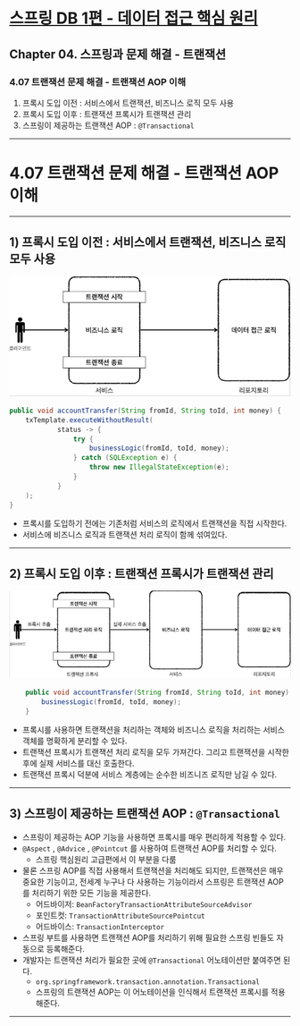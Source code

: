 # <a href = "../README.md" target="_blank">스프링 DB 1편 - 데이터 접근 핵심 원리</a>
## Chapter 04. 스프링과 문제 해결 - 트랜잭션
### 4.07 트랜잭션 문제 해결 - 트랜잭션 AOP 이해
1) 프록시 도입 이전 : 서비스에서 트랜잭션, 비즈니스 로직 모두 사용
2) 프록시 도입 이후 : 트랜잭션 프록시가 트랜잭션 관리
3) 스프링이 제공하는 트랜잭션 AOP : `@Transactional`

---

# 4.07 트랜잭션 문제 해결 - 트랜잭션 AOP 이해

---

## 1) 프록시 도입 이전 : 서비스에서 트랜잭션, 비즈니스 로직 모두 사용
![before_proxy](img/before_proxy.png)
```java
public void accountTransfer(String fromId, String toId, int money) {
    txTemplate.executeWithoutResult(
            status -> {
                try {
                    businessLogic(fromId, toId, money);
                } catch (SQLException e) {
                    throw new IllegalStateException(e);
                }
            }
    );
}
```
- 프록시를 도입하기 전에는 기존처럼 서비스의 로직에서 트랜잭션을 직접 시작한다.
- 서비스에 비즈니스 로직과 트랜잭션 처리 로직이 함께 섞여있다.

---

## 2) 프록시 도입 이후 : 트랜잭션 프록시가 트랜잭션 관리
![transaction_proxy](img/transaction_proxy.png)
```java
    public void accountTransfer(String fromId, String toId, int money) {
        businessLogic(fromId, toId, money);
    }
```
- 프록시를 사용하면 트랜잭션을 처리하는 객체와 비즈니스 로직을 처리하는 서비스 객체를 명확하게 분리할 수 있다.
- 트랜잭션 프록시가 트랜잭션 처리 로직을 모두 가져간다. 그리고 트랜잭션을 시작한 후에 실제 서비스를 대신 호출한다.
- 트랜잭션 프록시 덕분에 서비스 계층에는 순수한 비즈니즈 로직만 남길 수 있다.

---

## 3) 스프링이 제공하는 트랜잭션 AOP : `@Transactional`
- 스프링이 제공하는 AOP 기능을 사용하면 프록시를 매우 편리하게 적용할 수 있다.
- `@Aspect` , `@Advice` , `@Pointcut` 를 사용하여 트랜잭션 AOP를 처리할 수 있다.
  - 스프링 핵심원리 고급편에서 이 부분을 다룸
- 물론 스프링 AOP를 직접 사용해서 트랜잭션을 처리해도 되지만, 트랜잭션은 매우 중요한 기능이고, 전세계 누구나 다 사용하는 기능이라서 스프링은 트랜잭션 AOP를 처리하기 위한 모든 기능을 제공한다.
  - 어드바이저: `BeanFactoryTransactionAttributeSourceAdvisor`
  - 포인트컷: `TransactionAttributeSourcePointcut`
  - 어드바이스: `TransactionInterceptor`
- 스프링 부트를 사용하면 트랜잭션 AOP를 처리하기 위해 필요한 스프링 빈들도 자동으로 등록해준다.
- 개발자는 트랜잭션 처리가 필요한 곳에 `@Transactional` 어노테이션만 붙여주면 된다.
  - `org.springframework.transaction.annotation.Transactional`
  - 스프링의 트랜잭션 AOP는 이 어노테이션을 인식해서 트랜잭션 프록시를 적용해준다.

---
